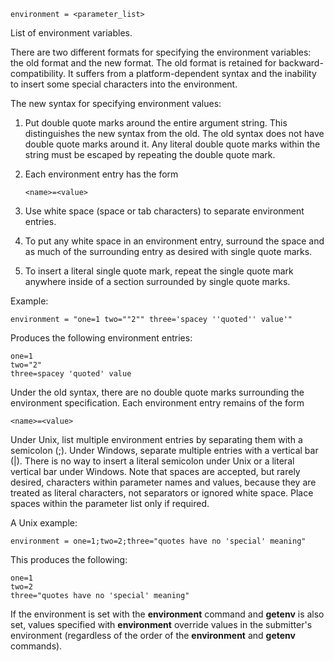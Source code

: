     environment = <parameter_list>

List of environment variables.

There are two different formats for specifying the environment
variables: the old format and the new format. The old format is retained
for backward-compatibility. It suffers from a platform-dependent syntax
and the inability to insert some special characters into the
environment.

The new syntax for specifying environment values:

1.  Put double quote marks around the entire argument string. This
    distinguishes the new syntax from the old. The old syntax does not
    have double quote marks around it. Any literal double quote marks
    within the string must be escaped by repeating the double quote
    mark.

2.  Each environment entry has the form

    <div>

    <div>

        <name>=<value>

    </div>

    </div>

3.  Use white space (space or tab characters) to separate environment
    entries.

4.  To put any white space in an environment entry, surround the space
    and as much of the surrounding entry as desired with single quote
    marks.

5.  To insert a literal single quote mark, repeat the single quote mark
    anywhere inside of a section surrounded by single quote marks.

Example:

<div>

<div>

    environment = "one=1 two=""2"" three='spacey ''quoted'' value'"

</div>

</div>

Produces the following environment entries:

<div>

<div>

    one=1
    two="2"
    three=spacey 'quoted' value

</div>

</div>

Under the old syntax, there are no double quote marks surrounding the
environment specification. Each environment entry remains of the form

<div>

<div>

    <name>=<value>

</div>

</div>

Under Unix, list multiple environment entries by separating them with a
semicolon (;). Under Windows, separate multiple entries with a vertical
bar (\|). There is no way to insert a literal semicolon under Unix or a
literal vertical bar under Windows. Note that spaces are accepted, but
rarely desired, characters within parameter names and values, because
they are treated as literal characters, not separators or ignored white
space. Place spaces within the parameter list only if required.

A Unix example:

<div>

<div>

    environment = one=1;two=2;three="quotes have no 'special' meaning"

</div>

</div>

This produces the following:

<div>

<div>

    one=1
    two=2
    three="quotes have no 'special' meaning"

</div>

</div>

If the environment is set with the **environment** command and
**getenv** is also set, values specified with **environment** override
values in the submitter's environment (regardless of the order of the
**environment** and **getenv** commands).
